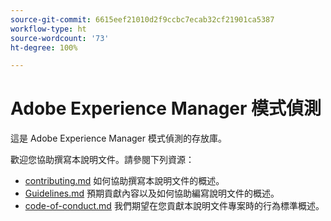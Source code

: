 ```yaml
---
source-git-commit: 6615eef21010d2f9ccbc7ecab32cf21901ca5387
workflow-type: ht
source-wordcount: '73'
ht-degree: 100%

---
```

# Adobe Experience Manager 模式偵測

這是 Adobe Experience Manager 模式偵測的存放庫。

歡迎您協助撰寫本說明文件。請參閱下列資源：

* [contributing.md](contributing.md) 如何協助撰寫本說明文件的概述。
* [Guidelines.md](guidelines.md) 預期貢獻內容以及如何協助編寫說明文件的概述。
* [code-of-conduct.md](code-of-conduct.md) 我們期望在您貢獻本說明文件專案時的行為標準概述。
